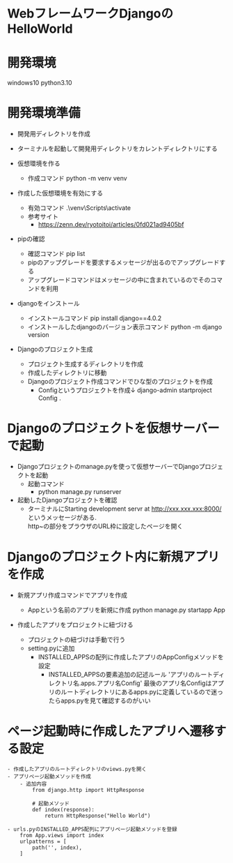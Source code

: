 # WebフレームワークDjangoのHelloWorld

# 開発環境
windows10
python3.10

# 開発環境準備
- 開発用ディレクトリを作成
- ターミナルを起動して開発用ディレクトリをカレントディレクトリにする
- 仮想環境を作る
    - 作成コマンド
        python -m venv venv
- 作成した仮想環境を有効にする
    - 有効コマンド
        .\venv\Scripts\activate 
    - 参考サイト
        - https://zenn.dev/ryotoitoi/articles/0fd021ad9405bf
- pipの確認
    - 確認コマンド
        pip list
    - pipのアップグレードを要求するメッセージが出るのでアップグレードする
    - アップグレードコマンドはメッセージの中に含まれているのでそのコマンドを利用
    
- djangoをインストール
    - インストールコマンド
        pip install django==4.0.2
    - インストールしたdjangoのバージョン表示コマンド
        python -m django version

- Djangoのプロジェクト生成
    - プロジェクト生成するディレクトリを作成
    - 作成したディレクトリに移動
    - Djangoのプロジェクト作成コマンドでひな型のプロジェクトを作成
        - Configというプロジェクトを作成↓
            django-admin startproject Config . 
            
# Djangoのプロジェクトを仮想サーバーで起動
- Djangoプロジェクトのmanage.pyを使って仮想サーバーでDjangoプロジェクトを起動
    - 起動コマンド
        - python manage.py runserver
- 起動したDjangoプロジェクトを確認
    -   ターミナルにStarting development servr at http://xxx.xxx.xxx:8000/ というメッセージがある. <br>
        http~の部分をプラウザのURL枠に設定したページを開く

# Djangoのプロジェクト内に新規アプリを作成
- 新規アプリ作成コマンドでアプリを作成
    - Appという名前のアプリを新規に作成
       python manage.py startapp App 

- 作成したアプリをプロジェクトに紐づける
    - プロジェクトの紐づけは手動で行う
    - setting.pyに追加
        - INSTALLED_APPSの配列に作成したアプリのAppConfigメソッドを設定
            - INSTALLED_APPSの要素追加の記述ルール
                'アプリのルートディレクトリ名.apps.アプリ名Config'
                最後のアプリ名Configはアプリのルートディレクトリにあるapps.pyに定義しているので迷ったらapps.pyを見て確認するのがいい

# ページ起動時に作成したアプリへ遷移する設定
    - 作成したアプリのルートディレクトリのviews.pyを開く
    - アプリページ起動メソッドを作成
        - 追加内容
            from django.http import HttpResponse

            # 起動メソッド
            def index(response):
                return HttpResponse("Hello World")

    - urls.pyのINSTALLED_APPS配列にアプリページ起動メソッドを登録
        from App.views import index
        urlpatterns = [
            path('', index),
        ]